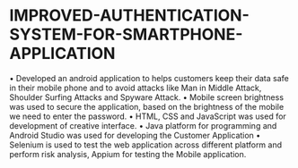 # IMPROVED-AUTHENTICATION-SYSTEM-FOR-SMARTPHONE-APPLICATION

• Developed an android application to helps customers keep their data safe in their mobile phone and to avoid attacks like Man in Middle Attack, Shoulder Surfing Attacks and Spyware Attack.
• Mobile screen brightness was used to secure the application, based on the brightness of the mobile we need to enter the password.
• HTML, CSS and JavaScript was used for development of creative interface.
• Java platform for programming and Android Studio was used for developing the Customer Application
• Selenium is used to test the web application across different platform and perform risk analysis, Appium for testing the Mobile application.
